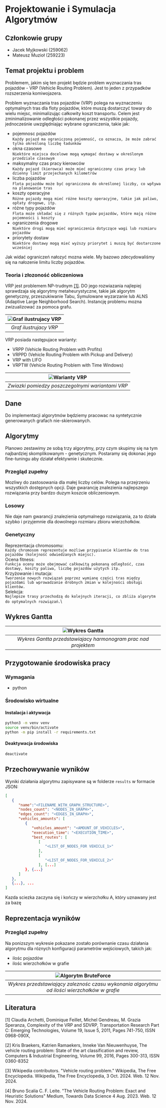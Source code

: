 # Projektowanie i Symulacja Algorytmów

## Członkowie grupy

- Jacek Myjkowski (259062)
- Mateusz Muzioł (259223)

## Temat projektu i problem

Problemem, jakim się ten projekt będzie problem wyznaczania tras pojazdów - VRP (Vehicle Routing Problem).
Jest to jeden z przypadków rozszerzenia komiwojazera.

Problem wyznaczania tras pojazdów (VRP) polega na wyznaczeniu optymalnych tras dla floty pojazdów, które muszą dostarczyć towary do wielu miejsc, minimalizując całkowity koszt transportu. Celem jest zminimalizowanie odległości pokonanej przez wszystkie pojazdy, jednocześnie uwzględniając wybrane ograniczenia, takie jak:

- pojemnosc pojazdów \
   `Każdy pojazd ma ograniczoną pojemność, co oznacza, że może zabrać tylko określoną liczbę ładunków`
- okna czasowe \
   `Niektóre miejsca docelowe mogą wymagać dostawy w określonym przedziale czasowym`
- maksymalny czas pracy kierowców \
   `Każdy pojazd (kierowca) może mieć ograniczony czas pracy lub dzienny limit przejechanych kilometrów`
- liczba pojazdów \
   `Flota pojazdów może być ograniczona do określonej liczby, co wpływa na planowanie tras`
- koszty operacyjne \
   `Różne pojazdy mogą mieć różne koszty operacyjne, takie jak paliwo, opłaty drogowe, itp.`
- różne typy pojazdów \
   `Flota może składać się z różnych typów pojazdów, które mają różne pojemności i koszty`
- ograniczenia drogowe \
   `Niektóre drogi mogą mieć ograniczenia dotyczące wagi lub rozmiaru pojazdów`
- priorytety dostaw \
   `Niektóre dostawy mogą mieć wyższy priorytet i muszą być dostarczone wcześniej`

Jak widać ograniczeń nałozyć mozna wiele. My bazowo zdecydowaliśmy się na nałozenie limitu liczby pojazdów.

### Teoria i złozoność obliczeniowa

VRP jest problemem NP-trudnym [[1]](#1). DO jego rozwiazania najlepiej sprawdzaja się algorytmy metaheurystyczne, takie jak algorytm genetyczny, przeszukiwanie Tabu, Symulowane wyzarzanie lub ALNS (Adaptive Large Neighborhood Search). Instancję problemu mozna zwizualizować za pomoca grafu.

| ![Graf ilustrujacy VRP](images/vrp-instance.png) |
| :----------------------------------------------: |
|              _Graf ilustrujacy VRP_              |

VRP posiada następujace warianty:

- VRPP (Vehicle Routing Problem with Profits)
- VRPPD (Vehicle Routing Problem with Pickup and Delivery)
- VRP with LIFO
- VRPTW (Vehicle Routing Problem with Time Windows)

|   ![Warianty VRP](images/vrp-variants-map.jpg)   |
| :----------------------------------------------: |
| _Zwiazki pomiedzy poszczegolnymi wariantami VRP_ |

## Dane

Do implementacji algorytmów będziemy pracowac na syntetycznie generowanych grafach nie-skierowanych.

## Algorytmy

Planowo zestawimy ze sobą trzy algorytmy, przy czym skupimy się na tym najbardziej skomplikowanym - genetycznym. Postaramy się dokonac jego fine-tuningu aby działał efektywnie i skutecznie.

### Przegląd zupełny

Mozliwy do zastosowania dla małej liczby celów. Polega na przejrzeniu wszystkich dostępnych opcji. Daje gwarancję znalezienia najlepszego rozwiązania przy bardzo duzym koszcie obliczeniowym.

### Losowy

Nie daje nam gwarancji znalezienia optymalnego rozwiązania, za to działa szybko i przyjemnie dla dowolnego rozmiaru zbioru wierzchołków.

### Genetyczny

Reprezentacja chromosomu: \
`Każdy chromosom reprezentuje możliwe przypisanie klientów do tras pojazdów (kolejność odwiedzanych miejsc).` \
Ocena fitness: \
`Funkcja oceny może obejmować całkowitą pokonaną odległość, czas dostawy, koszty paliwa, liczbę pojazdów użytych itp.`\
Krzyżowanie i mutacja: \
`Tworzenie nowych rozwiązań poprzez wymianę części tras między pojazdami lub wprowadzanie drobnych zmian w kolejności obsługi klientów.` \
Selekcja: \
`Najlepsze trasy przechodzą do kolejnych iteracji, co zbliża algorytm do optymalnych rozwiązań.`\

## Wykres Gantta

|             ![Wykres Gantta](images/PSA-Gantt.png)             |
| :------------------------------------------------------------: |
| _Wykres Gantta przedstawiajacy harmonogram prac nad projektem_ |

## Przygotowanie środowiska pracy

### Wymagania

- python

### Środowisko wirtualne

#### Instalacja i aktywacja

```bash
python3 -m venv venv
source venv/bin/activate
python -m pip install -r requirements.txt
```

#### Deaktywacja środowiska

```bash
deactivate
```

## Przechowywanie wyników
Wyniki działania algorytmu zapisywane są w folderze `results` w formacie JSON:
```json
[
   {
      "name":"<FILENAME_WITH_GRAPH_STRUCTURE>",
      "nodes_count": "<NODES_IN_GRAPH>",
      "edges_count": "<EDGES_IN_GRAPH>",
      "vehicles_amounts": [
         {
            "vehicles_amount": "<AMOUNT_OF_VEHICLES>",
            "execution_time": "<EXECUTION_TIME>",
            "best_routes": [
               [
                  "<LIST_OF_NODES_FOR VEHICLE_1>"
               ],
               [
                  "<LIST_OF_NODES_FOR_VEHICLE_2>"
               ], [...]
         }, {...}
      ]
   },
   {...}, ...
]
```
Kazda sciezka zaczyna się i kończy w wierzchołku A, który uznawany jest za bazę

## Reprezentacja wyników
### Przegląd zupełny
Na ponizszym wykresie pokazane zostało porównanie czasu działania algorytmu dla róznych konfiguracji parametrów wejściowych, takich jak:
- ilośc pojazdów
- ilośc wierzchołków w grafie

|             ![Algorytm BruteForce](images/plots/5-1000_1_BF.png)             |
| :------------------------------------------------------------: |
| _Wykres przedstawiający zaleznośc czasu wykonania algorytmu od ilości wierzchołków w grafie_ |

## Literatura

<a id="1">[1]</a>
Claudia Archetti, Dominique Feillet, Michel Gendreau, M. Grazia Speranza,
Complexity of the VRP and SDVRP,
Transportation Research Part C: Emerging Technologies,
Volume 19, Issue 5,
2011,
Pages 741-750,
ISSN 0968-090X,

<a id="2">[2]</a>
Kris Braekers, Katrien Ramaekers, Inneke Van Nieuwenhuyse,
The vehicle routing problem: State of the art classification and review,
Computers & Industrial Engineering,
Volume 99,
2016,
Pages 300-313,
ISSN 0360-8352

<a id="3">[3]</a>
Wikipedia contributors.
"Vehicle routing problem."
Wikipedia, The Free Encyclopedia. Wikipedia, The Free Encyclopedia,
3 Oct. 2024.
Web. 12 Nov. 2024.

<a id="4">[4]</a>
Bruno Scalia C. F. Leite.
"The Vehicle Routing Problem: Exact and Heuristic Solutions"
Medium, Towards Data Science
4 Aug. 2023.
Web. 12 Nov. 2024.
